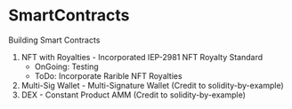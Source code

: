 # SmartContracts

Building Smart Contracts

1) NFT with Royalties - Incorporated IEP-2981 NFT Royalty Standard 
    - OnGoing: Testing 
    - ToDo: Incorporate Rarible NFT Royalties
2) Multi-Sig Wallet - Multi-Signature Wallet (Credit to solidity-by-example)
3) DEX - Constant Product AMM (Credit to solidity-by-example)
